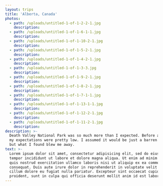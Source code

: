 ```yaml
---
layout: trips
title: 'Alberta, Canada'
photos:
  - path: /uploads/untitled-1-of-1-2-2-1.jpg
    description:
  - path: /uploads/untitled-1-of-1-6-1-1.jpg
    description:
  - path: /uploads/untitled-1-of-1-10-2-1.jpg
    description:
  - path: /uploads/untitled-1-of-1-5-2-1.jpg
    description:
  - path: /uploads/untitled-1-of-1-4-2-1.jpg
    description:
  - path: /uploads/untitled-1-of-1-3-3.jpg
    description:
  - path: /uploads/untitled-1-of-1-9-2-1.jpg
    description:
  - path: /uploads/untitled-1-of-1-8-2-1.jpg
    description:
  - path: /uploads/untitled-1-of-1-7-1-1.jpg
    description:
  - path: /uploads/untitled-1-of-1-13-1-1.jpg
    description:
  - path: /uploads/untitled-1-of-1-12-2-1.jpg
    description:
  - path: /uploads/untitled-1-of-1-11-2-1.jpg
    description:
description: >-
  Death Valley National Park was so much more than I expected. Before arriving,
  my expectations were pretty low. I assumed it would be just a barren desert,
  but what I found blew me away.
text: >-
  Lorem ipsum dolor sit amet, consectetur adipisicing elit, sed do eiusmod
  tempor incididunt ut labore et dolore magna aliqua. Ut enim ad minim veniam,
  quis nostrud exercitation ullamco laboris nisi ut aliquip ex ea commodo
  consequat. Duis aute irure dolor in reprehenderit in voluptate velit esse
  cillum dolore eu fugiat nulla pariatur. Excepteur sint occaecat cupidatat non
  proident, sunt in culpa qui officia deserunt mollit anim id est laborum.
---
```


